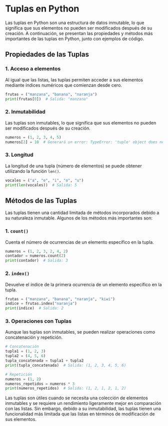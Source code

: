# Tuplas en Python

Las tuplas en Python son una estructura de datos inmutable, lo que significa que sus elementos no pueden ser modificados después de su creación. A continuación, se presentan las propiedades y métodos más importantes de las tuplas en Python, junto con ejemplos de código.

## Propiedades de las Tuplas

### 1. Acceso a elementos

Al igual que las listas, las tuplas permiten acceder a sus elementos mediante índices numéricos que comienzan desde cero.

```python
frutas = ("manzana", "banana", "naranja")
print(frutas[0])  # Salida: "manzana"
```

### 2. Inmutabilidad

Las tuplas son inmutables, lo que significa que sus elementos no pueden ser modificados después de su creación.

```python
numeros = (1, 2, 3, 4, 5)
numeros[2] = 10  # Generará un error: TypeError: 'tuple' object does not support item assignment
```

### 3. Longitud

La longitud de una tupla (número de elementos) se puede obtener utilizando la función `len()`.

```python
vocales = ("a", "e", "i", "o", "u")
print(len(vocales))  # Salida: 5
```

## Métodos de las Tuplas

Las tuplas tienen una cantidad limitada de métodos incorporados debido a su naturaleza inmutable. Algunos de los métodos más importantes son:

### 1. `count()`

Cuenta el número de ocurrencias de un elemento específico en la tupla.

```python
numeros = (1, 2, 3, 2, 4, 2)
contador = numeros.count(2)
print(contador)  # Salida: 3
```

### 2. `index()`

Devuelve el índice de la primera ocurrencia de un elemento específico en la tupla.

```python
frutas = ("manzana", "banana", "naranja", "kiwi")
indice = frutas.index("naranja")
print(indice)  # Salida: 2
```

### 3. Operaciones con Tuplas

Aunque las tuplas son inmutables, se pueden realizar operaciones como concatenación y repetición.

```python
# Concatenación
tupla1 = (1, 2, 3)
tupla2 = (4, 5, 6)
tupla_concatenada = tupla1 + tupla2
print(tupla_concatenada)  # Salida: (1, 2, 3, 4, 5, 6)

# Repetición
numeros = (1, 2)
numeros_repetidos = numeros * 3
print(numeros_repetidos)  # Salida: (1, 2, 1, 2, 1, 2)
```

Las tuplas son útiles cuando se necesita una colección de elementos inmutables y se requiere un rendimiento ligeramente mejor en comparación con las listas. Sin embargo, debido a su inmutabilidad, las tuplas tienen una funcionalidad más limitada que las listas en términos de modificación de sus elementos.